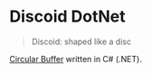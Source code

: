 # Discoid DotNet

> Discoid: shaped like a disc

[Circular Buffer](https://en.wikipedia.org/wiki/Circular_buffer) written in C# (.NET).

